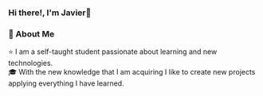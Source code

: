 ### Hi there!, I'm Javier👋

### 🚀 About Me

⭐ I am a self-taught student passionate about learning and new technologies.
<br>
🎓 With the new knowledge that I am acquiring I like to create new projects applying everything I have learned.

<!--
**jvrcoder/jvrcoder** is a ✨ _special_ ✨ repository because its `README.md` (this file) appears on your GitHub profile.

Here are some ideas to get you started:

- 🔭 I’m currently working on ...
- 🌱 I’m currently learning ...
- 👯 I’m looking to collaborate on ...
- 🤔 I’m looking for help with ...
- 💬 Ask me about ...
- 📫 How to reach me: ...
- 😄 Pronouns: ...
- ⚡ Fun fact: ...
-->
